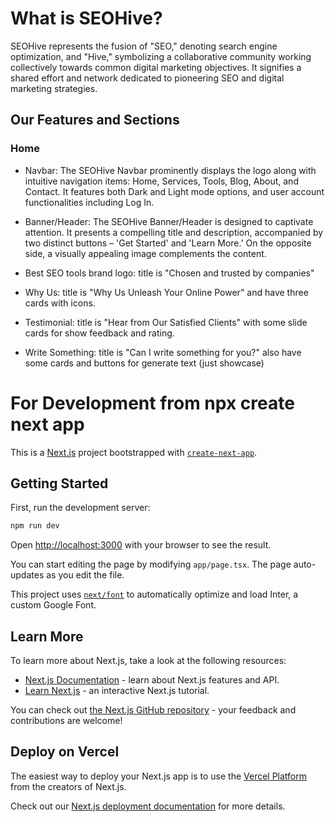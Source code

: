 # What is SEOHive?

SEOHive represents the fusion of "SEO," denoting search engine optimization, and "Hive," symbolizing a collaborative community working collectively towards common digital marketing objectives. It signifies a shared effort and network dedicated to pioneering SEO and digital marketing strategies.

## Our Features and Sections

### Home

- Navbar:
  The SEOHive Navbar prominently displays the logo along with intuitive navigation items: Home, Services, Tools, Blog, About, and Contact. It features both Dark and Light mode options, and user account functionalities including Log In.

- Banner/Header:
  The SEOHive Banner/Header is designed to captivate attention. It presents a compelling title and description, accompanied by two distinct buttons – 'Get Started' and 'Learn More.' On the opposite side, a visually appealing image complements the content.

- Best SEO tools brand logo: title is "Chosen and trusted by companies"

- Why Us: title is "Why Us Unleash Your Online Power" and have three cards with icons.

- Testimonial: title is "Hear from Our Satisfied Clients" with some slide cards for show feedback and rating.

- Write Something: title is "Can I write something for you?" also have some cards and buttons for generate text (just showcase)
  <br/>

# For Development from npx create next app

This is a [Next.js](https://nextjs.org/) project bootstrapped with [`create-next-app`](https://github.com/vercel/next.js/tree/canary/packages/create-next-app).

## Getting Started

First, run the development server:

```bash
npm run dev
```

Open [http://localhost:3000](http://localhost:3000) with your browser to see the result.

You can start editing the page by modifying `app/page.tsx`. The page auto-updates as you edit the file.

This project uses [`next/font`](https://nextjs.org/docs/basic-features/font-optimization) to automatically optimize and load Inter, a custom Google Font.

## Learn More

To learn more about Next.js, take a look at the following resources:

- [Next.js Documentation](https://nextjs.org/docs) - learn about Next.js features and API.
- [Learn Next.js](https://nextjs.org/learn) - an interactive Next.js tutorial.

You can check out [the Next.js GitHub repository](https://github.com/vercel/next.js/) - your feedback and contributions are welcome!

## Deploy on Vercel

The easiest way to deploy your Next.js app is to use the [Vercel Platform](https://vercel.com/new?utm_medium=default-template&filter=next.js&utm_source=create-next-app&utm_campaign=create-next-app-readme) from the creators of Next.js.

Check out our [Next.js deployment documentation](https://nextjs.org/docs/deployment) for more details.
